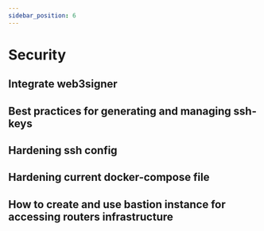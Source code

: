 ```yaml
---
sidebar_position: 6
---
```

# Security

## Integrate web3signer

## Best practices for generating and managing ssh-keys

## Hardening ssh config

## Hardening current docker-compose file

## How to create and use bastion instance for accessing routers infrastructure